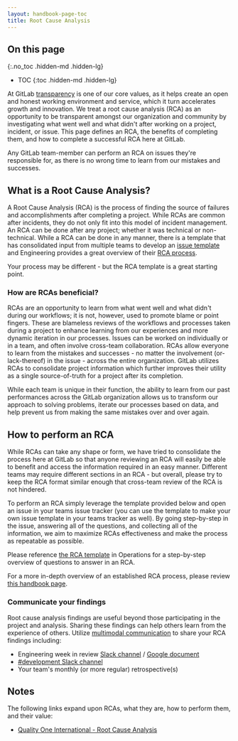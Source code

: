 ```yaml
---
layout: handbook-page-toc
title: Root Cause Analysis
---
```


## On this page
{:.no_toc .hidden-md .hidden-lg}

- TOC
{:toc .hidden-md .hidden-lg}

At GitLab [transparency](/handbook/values/#transparency) is one of our core values, as it helps create an open and honest working environment and service, which it turn accelerates growth and innovation. We treat a root cause analysis (RCA) as an opportunity to be transparent amongst our organization and community by investigating what went well and what didn't after working on a project, incident, or issue. This page defines an RCA, the benefits of completing them, and how to complete a successful RCA here at GitLab.

Any GitLab team-member can perform an RCA on issues they're responsible for, as there is no wrong time to learn from our mistakes and successes.

## What is a Root Cause Analysis?

A Root Cause Analysis (RCA) is the process of finding the source of failures and accomplishments after completing a project. While RCAs are common after incidents, they do not only fit into this model of incident management. An RCA can be done after any project; whether it was technical or non-technical. While a RCA can be done in any manner, there is a template that has consolidated input from multiple teams to develop an [issue template](https://gitlab.com/gitlab-com/gl-security/secops/operations/blob/master/.gitlab/issue_templates/RCA.md) and Engineering provides a great overview of their [RCA process](/handbook/customer-success/professional-services-engineering/workflows/internal/root-cause-analysis.html).

Your process may be different - but the RCA template is a great starting point.

### How are RCAs beneficial?

RCAs are an opportunity to learn from what went well and what didn't during our workflows; it is not, however, used to promote blame or point fingers. These are blameless reviews of the workflows and processes taken during a project to enhance learning from our experiences and more dynamic iteration in our processes. Issues can be worked on individually or in a team, and often involve cross-team collaboration. RCAs allow everyone to learn from the mistakes and successes - no matter the involvement (or-lack-thereof) in the issue - across the entire organization. GitLab utilizes RCAs to consolidate project information which further improves their utility as a single source-of-truth for a project after its completion.

While each team is unique in their function, the ability to learn from our past performances across the GitLab organization allows us to transform our approach to solving problems, iterate our processes based on data, and help prevent us from making the same mistakes over and over again.

## How to perform an RCA

While RCAs can take any shape or form, we have tried to consolidate the process here at GitLab so that anyone reviewing an RCA will easily be able to benefit and access the information required in an easy manner. Different teams may require different sections in an RCA - but overall, please try to keep the RCA format similar enough that cross-team review of the RCA is not hindered.

To perform an RCA simply leverage the template provided below and open an issue in your teams issue tracker (you can use the template to make your own issue template in your teams tracker as well). By going step-by-step in the issue, answering all of the questions, and collecting all of the information, we aim to maximize RCAs effectiveness and make the process as repeatable as possible.

Please reference [the RCA template](https://gitlab.com/gitlab-com/gl-security/secops/operations/blob/master/.gitlab/issue_templates/RCA.md) in Operations for a step-by-step overview of questions to answer in an RCA.

For a more in-depth overview of an established RCA process, please review [this handbook page](/handbook/customer-success/professional-services-engineering/workflows/internal/root-cause-analysis.html).

### Communicate your findings

Root cause analysis findings are useful beyond those participating in the project and analysis. Sharing these findings can help others learn from the experience of others. Utilize [multimodal communication](/handbook/communication/#multimodal-communication) to share your RCA findings including:

* Engineering week in review [Slack channel](https://gitlab.slack.com/messages/CJWA4E9UG) / [Google document](https://docs.google.com/document/d/1Oglq0-rLbPFRNbqCDfHT0-Y3NkVEiHj6UukfYijHyUs/edit)
* [#development Slack channel](https://gitlab.slack.com/messages/C02PF508L)
* Your team's monthly (or more regular) retrospective(s)

## Notes

The following links expand upon RCAs, what they are, how to perform them, and their value:

* [Quality One International - Root Cause Analysis](https://quality-one.com/rca/)
